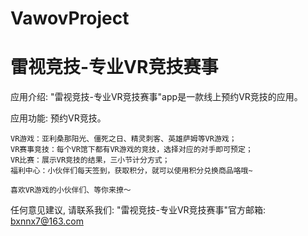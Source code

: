 # VawovProject
# 雷视竞技-专业VR竞技赛事

  应用介绍: "雷视竞技-专业VR竞技赛事"app是一款线上预约VR竞技的应用。

  应用功能: 预约VR竞技。
  
    VR游戏：亚利桑那阳光、僵死之日、精灵刺客、英雄萨姆等VR游戏；
    VR赛事竞技：每个VR馆下都有VR游戏的竞技，选择对应的对手即可预定；
    VR比赛：展示VR竞技的结果，三小节计分方式；
    福利中心：小伙伴们每天签到，获取积分，就可以使用积分兑换商品咯哦~
    
    喜欢VR游戏的小伙伴们、等你来撩～
   
  任何意见建议, 请联系我们: 
  "雷视竞技-专业VR竞技赛事"官方邮箱: bxnnx7@163.com
